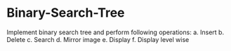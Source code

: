 # Binary-Search-Tree
Implement binary search tree and perform following operations: a. Insert b. Delete c. Search d. Mirror image e. Display f. Display level wise
